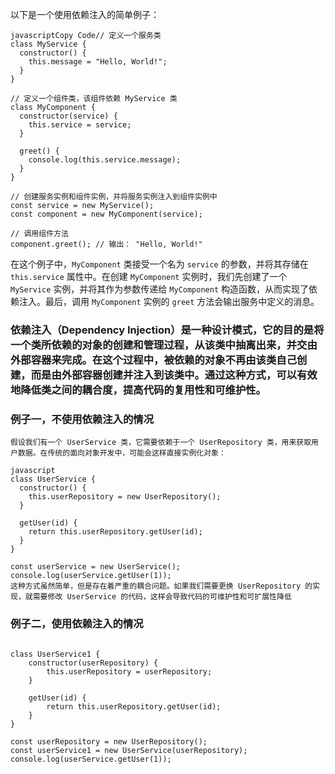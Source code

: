 以下是一个使用依赖注入的简单例子：

```
javascriptCopy Code// 定义一个服务类
class MyService {
  constructor() {
    this.message = "Hello, World!";
  }
}

// 定义一个组件类，该组件依赖 MyService 类
class MyComponent {
  constructor(service) {
    this.service = service;
  }

  greet() {
    console.log(this.service.message);
  }
}

// 创建服务实例和组件实例，并将服务实例注入到组件实例中
const service = new MyService();
const component = new MyComponent(service);

// 调用组件方法
component.greet(); // 输出： "Hello, World!"
```

在这个例子中，`MyComponent` 类接受一个名为 `service` 的参数，并将其存储在 `this.service` 属性中。在创建 `MyComponent` 实例时，我们先创建了一个 `MyService` 实例，并将其作为参数传递给 `MyComponent` 构造函数，从而实现了依赖注入。最后，调用 `MyComponent` 实例的 `greet` 方法会输出服务中定义的消息。

### 依赖注入（Dependency Injection）是一种设计模式，它的目的是将一个类所依赖的对象的创建和管理过程，从该类中抽离出来，并交由外部容器来完成。在这个过程中，被依赖的对象不再由该类自己创建，而是由外部容器创建并注入到该类中。通过这种方式，可以有效地降低类之间的耦合度，提高代码的复用性和可维护性。





### 例子一，不使用依赖注入的情况

```
假设我们有一个 UserService 类，它需要依赖于一个 UserRepository 类，用来获取用户数据。在传统的面向对象开发中，可能会这样直接实例化对象：

javascript
class UserService {
  constructor() {
    this.userRepository = new UserRepository();
  }

  getUser(id) {
    return this.userRepository.getUser(id);
  }
}

const userService = new UserService();
console.log(userService.getUser(1));
这种方式虽然简单，但是存在着严重的耦合问题。如果我们需要更换 UserRepository 的实现，就需要修改 UserService 的代码，这样会导致代码的可维护性和可扩展性降低
```



### 例子二，使用依赖注入的情况

```

class UserService1 {
    constructor(userRepository) {
        this.userRepository = userRepository;
    }

    getUser(id) {
        return this.userRepository.getUser(id);
    }
}

const userRepository = new UserRepository();
const userService1 = new UserService(userRepository);
console.log(userService.getUser(1));
```

